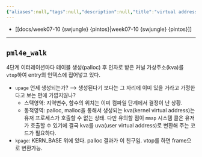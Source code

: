 ```yaml
---
{"aliases":null,"tags":null,"description":null,"title":"virtual address, physical address, user pool, kernel pool {pintos}","created":"2023-10-13T17:43:57","updated":"2023-10-14T04:33:13","dg-publish":true,"permalink":"/docs/virtual address, physical address, user pool, kernel pool {pintos}/","dgPassFrontmatter":true}
---
```


- [[docs/week07-10 {swjungle} {pintos}\|week07-10 {swjungle} {pintos}]]
___

## `pml4e_walk`

4단계 이터레이션마다 테이블 생성(palloc) 후 인자로 받은 커널 가상주소(kva)를 `vtop`하여 entry의 인덱스에 집어넣고 있다.

- `upage` 언제 생성되는가? ⟶ 생성된다기 보다는 그 자리에 이미 있을 거라고 가정한다고 보는 편에 가깝지않나?
	- 스택영역: 지역변수, 함수의 위치는 이미 컴파일 단계에서 결정이 난 상황.
	- 동적영역: palloc, malloc을 통해서 생성되는 kva(kernel virtual address)는 유저 프로세스가 호출할 수 없는 상태. 다만 유의할 점이 `mmap` 시스템 콜은 유저가 호출할 수 있기에 결국 kva를 uva(user virtual address)로 변환해 주는 코드가 필요하다.
- `kpage`: KERN_BASE 위에 있다. palloc 결과가 이 친구임. vtop를 하면 frame으로 변환가능.
